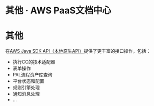 # 其他 · AWS PaaS文档中心

# 其他

在[AWS Java SDK API（本地原生API）](<../native>)提供了更丰富的接口操作，包括：

  * 执行CC的技术适配器
  * 表单操作
  * PAL流程资产库查询
  * 平台状态和配置
  * 规则引擎处理
  * 通知消息处理
  * ...